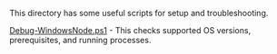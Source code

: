This directory has some useful scripts for setup and troubleshooting.

[Debug-WindowsNode.ps1](Debug-WindowsNode.ps1) - This checks supported OS versions, prerequisites, and running processes.